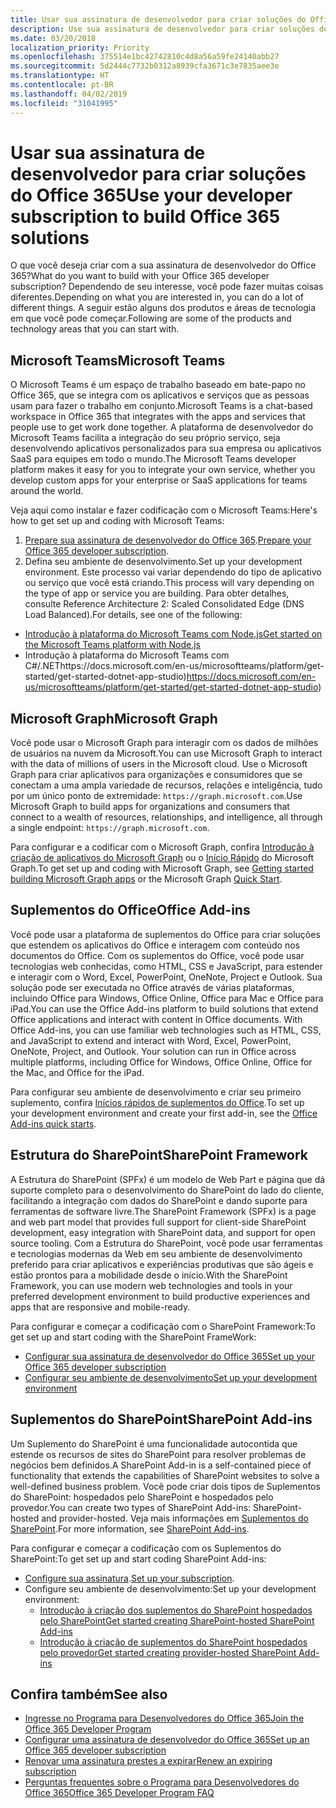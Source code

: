 ```yaml
---
title: Usar sua assinatura de desenvolvedor para criar soluções do Office 365
description: Use sua assinatura de desenvolvedor para criar soluções do Office 365.
ms.date: 03/20/2018
localization_priority: Priority
ms.openlocfilehash: 375514e1bc42742810c4d8a56a59fe24140abb27
ms.sourcegitcommit: 5d2444c7732b0312a8939cfa3671c3e7835aee3e
ms.translationtype: HT
ms.contentlocale: pt-BR
ms.lasthandoff: 04/02/2019
ms.locfileid: "31041995"
---
```

# <a name="use-your-developer-subscription-to-build-office-365-solutions"></a><span data-ttu-id="d89a9-103">Usar sua assinatura de desenvolvedor para criar soluções do Office 365</span><span class="sxs-lookup"><span data-stu-id="d89a9-103">Use your developer subscription to build Office 365 solutions</span></span>

<span data-ttu-id="d89a9-104">O que você deseja criar com a sua assinatura de desenvolvedor do Office 365?</span><span class="sxs-lookup"><span data-stu-id="d89a9-104">What do you want to build with your Office 365 developer subscription?</span></span> <span data-ttu-id="d89a9-105">Dependendo de seu interesse, você pode fazer muitas coisas diferentes.</span><span class="sxs-lookup"><span data-stu-id="d89a9-105">Depending on what you are interested in, you can do a lot of different things.</span></span> <span data-ttu-id="d89a9-106">A seguir estão alguns dos produtos e áreas de tecnologia em que você pode começar.</span><span class="sxs-lookup"><span data-stu-id="d89a9-106">Following are some of the products and technology areas that you can start with.</span></span>

## <a name="microsoft-teams"></a><span data-ttu-id="d89a9-107">Microsoft Teams</span><span class="sxs-lookup"><span data-stu-id="d89a9-107">Microsoft Teams</span></span>

<span data-ttu-id="d89a9-108">O Microsoft Teams é um espaço de trabalho baseado em bate-papo no Office 365, que se integra com os aplicativos e serviços que as pessoas usam para fazer o trabalho em conjunto.</span><span class="sxs-lookup"><span data-stu-id="d89a9-108">Microsoft Teams is a chat-based workspace in Office 365 that integrates with the apps and services that people use to get work done together.</span></span> <span data-ttu-id="d89a9-109">A plataforma de desenvolvedor do Microsoft Teams facilita a integração do seu próprio serviço, seja desenvolvendo aplicativos personalizados para sua empresa ou aplicativos SaaS para equipes em todo o mundo.</span><span class="sxs-lookup"><span data-stu-id="d89a9-109">The Microsoft Teams developer platform makes it easy for you to integrate your own service, whether you develop custom apps for your enterprise or SaaS applications for teams around the world.</span></span>

<span data-ttu-id="d89a9-110">Veja aqui como instalar e fazer codificação com o Microsoft Teams:</span><span class="sxs-lookup"><span data-stu-id="d89a9-110">Here's how to get set up and coding with Microsoft Teams:</span></span>

1. <span data-ttu-id="d89a9-111">[Prepare sua assinatura de desenvolvedor do Office 365](https://docs.microsoft.com/microsoftteams/platform/get-started/get-started-tenant).</span><span class="sxs-lookup"><span data-stu-id="d89a9-111">[Prepare your Office 365 developer subscription](https://docs.microsoft.com/microsoftteams/platform/get-started/get-started-tenant).</span></span>
2. <span data-ttu-id="d89a9-112">Defina seu ambiente de desenvolvimento.</span><span class="sxs-lookup"><span data-stu-id="d89a9-112">Set up your development environment.</span></span> <span data-ttu-id="d89a9-113">Este processo vai variar dependendo do tipo de aplicativo ou serviço que você está criando.</span><span class="sxs-lookup"><span data-stu-id="d89a9-113">This process will vary depending on the type of app or service you are building.</span></span> <span data-ttu-id="d89a9-114">Para obter detalhes, consulte Reference Architecture 2: Scaled Consolidated Edge (DNS Load Balanced).</span><span class="sxs-lookup"><span data-stu-id="d89a9-114">For details, see one of the following:</span></span>

  - [<span data-ttu-id="d89a9-115">Introdução à plataforma do Microsoft Teams com Node.js</span><span class="sxs-lookup"><span data-stu-id="d89a9-115">Get started on the Microsoft Teams platform with Node.js</span></span>](https://docs.microsoft.com/microsoftteams/platform/get-started/get-started-nodejs-app-studio)
  - <span data-ttu-id="d89a9-116">Introdução à plataforma do Microsoft Teams com C#/.NEThttps://docs.microsoft.com/en-us/microsoftteams/platform/get-started/get-started-dotnet-app-studio)</span><span class="sxs-lookup"><span data-stu-id="d89a9-116">https://docs.microsoft.com/en-us/microsoftteams/platform/get-started/get-started-dotnet-app-studio)</span></span>

## <a name="microsoft-graph"></a><span data-ttu-id="d89a9-117">Microsoft Graph</span><span class="sxs-lookup"><span data-stu-id="d89a9-117">Microsoft Graph</span></span>

<span data-ttu-id="d89a9-118">Você pode usar o Microsoft Graph para interagir com os dados de milhões de usuários na nuvem da Microsoft.</span><span class="sxs-lookup"><span data-stu-id="d89a9-118">You can use Microsoft Graph to interact with the data of millions of users in the Microsoft cloud.</span></span> <span data-ttu-id="d89a9-119">Use o Microsoft Graph para criar aplicativos para organizações e consumidores que se conectam a uma ampla variedade de recursos, relações e inteligência, tudo por um único ponto de extremidade: `https://graph.microsoft.com`.</span><span class="sxs-lookup"><span data-stu-id="d89a9-119">Use Microsoft Graph to build apps for organizations and consumers that connect to a wealth of resources, relationships, and intelligence, all through a single endpoint: `https://graph.microsoft.com`.</span></span>

<span data-ttu-id="d89a9-120">Para configurar e a codificar com o Microsoft Graph, confira [Introdução à criação de aplicativos do Microsoft Graph](https://developer.microsoft.com/pt-BR/graph/get-started) ou o [Início Rápido](https://developer.microsoft.com/pt-BR/graph/quick-start) do Microsoft Graph.</span><span class="sxs-lookup"><span data-stu-id="d89a9-120">To get set up and coding with Microsoft Graph, see [Getting started building Microsoft Graph apps](https://developer.microsoft.com/pt-BR/graph/get-started) or the Microsoft Graph [Quick Start](https://developer.microsoft.com/pt-BR/graph/quick-start).</span></span>

## <a name="office-add-ins"></a><span data-ttu-id="d89a9-121">Suplementos do Office</span><span class="sxs-lookup"><span data-stu-id="d89a9-121">Office Add-ins</span></span>

<span data-ttu-id="d89a9-p105">Você pode usar a plataforma de suplementos do Office para criar soluções que estendem os aplicativos do Office e interagem com conteúdo nos documentos do Office. Com os suplementos do Office, você pode usar tecnologias web conhecidas, como HTML, CSS e JavaScript, para estender e interagir com o Word, Excel, PowerPoint, OneNote, Project e Outlook. Sua solução pode ser executada no Office através de várias plataformas, incluindo Office para Windows, Office Online, Office para Mac e Office para iPad.</span><span class="sxs-lookup"><span data-stu-id="d89a9-p105">You can use the Office Add-ins platform to build solutions that extend Office applications and interact with content in Office documents. With Office Add-ins, you can use familiar web technologies such as HTML, CSS, and JavaScript to extend and interact with Word, Excel, PowerPoint, OneNote, Project, and Outlook. Your solution can run in Office across multiple platforms, including Office for Windows, Office Online, Office for the Mac, and Office for the iPad.</span></span>

<span data-ttu-id="d89a9-125">Para configurar seu ambiente de desenvolvimento e criar seu primeiro suplemento, confira [Inícios rápidos de suplementos do Office](https://docs.microsoft.com/office/dev/add-ins/).</span><span class="sxs-lookup"><span data-stu-id="d89a9-125">To set up your development environment and create your first add-in, see the [Office Add-ins quick starts](https://docs.microsoft.com/office/dev/add-ins/).</span></span>

## <a name="sharepoint-framework"></a><span data-ttu-id="d89a9-126">Estrutura do SharePoint</span><span class="sxs-lookup"><span data-stu-id="d89a9-126">SharePoint Framework</span></span>

<span data-ttu-id="d89a9-127">A Estrutura do SharePoint (SPFx) é um modelo de Web Part e página que dá suporte completo para o desenvolvimento do SharePoint do lado do cliente, facilitando a integração com dados do SharePoint e dando suporte para ferramentas de software livre.</span><span class="sxs-lookup"><span data-stu-id="d89a9-127">The SharePoint Framework (SPFx) is a page and web part model that provides full support for client-side SharePoint development, easy integration with SharePoint data, and support for open source tooling.</span></span> <span data-ttu-id="d89a9-128">Com a Estrutura do SharePoint, você pode usar ferramentas e tecnologias modernas da Web em seu ambiente de desenvolvimento preferido para criar aplicativos e experiências produtivas que são ágeis e estão prontos para a mobilidade desde o início.</span><span class="sxs-lookup"><span data-stu-id="d89a9-128">With the SharePoint Framework, you can use modern web technologies and tools in your preferred development environment to build productive experiences and apps that are responsive and mobile-ready.</span></span>

<span data-ttu-id="d89a9-129">Para configurar e começar a codificação com o SharePoint Framework:</span><span class="sxs-lookup"><span data-stu-id="d89a9-129">To get set up and start coding with the SharePoint FrameWork:</span></span>

- [<span data-ttu-id="d89a9-130">Configurar sua assinatura de desenvolvedor do Office 365</span><span class="sxs-lookup"><span data-stu-id="d89a9-130">Set up your Office 365 developer subscription</span></span>](https://docs.microsoft.com/sharepoint/dev/spfx/set-up-your-developer-tenant)
- [<span data-ttu-id="d89a9-131">Configurar seu ambiente de desenvolvimento</span><span class="sxs-lookup"><span data-stu-id="d89a9-131">Set up your development environment</span></span>](https://docs.microsoft.com/sharepoint/dev/spfx/set-up-your-development-environment)

## <a name="sharepoint-add-ins"></a><span data-ttu-id="d89a9-132">Suplementos do SharePoint</span><span class="sxs-lookup"><span data-stu-id="d89a9-132">SharePoint Add-ins</span></span> 

<span data-ttu-id="d89a9-133">Um Suplemento do SharePoint é uma funcionalidade autocontida que estende os recursos de sites do SharePoint para resolver problemas de negócios bem definidos.</span><span class="sxs-lookup"><span data-stu-id="d89a9-133">A SharePoint Add-in is a self-contained piece of functionality that extends the capabilities of SharePoint websites to solve a well-defined business problem.</span></span> <span data-ttu-id="d89a9-134">Você pode criar dois tipos de Suplementos do SharePoint: hospedados pelo SharePoint e hospedados pelo provedor.</span><span class="sxs-lookup"><span data-stu-id="d89a9-134">You can create two types of SharePoint Add-ins: SharePoint-hosted and provider-hosted.</span></span> <span data-ttu-id="d89a9-135">Veja mais informações em [Suplementos do SharePoint](https://docs.microsoft.com/sharepoint/dev/sp-add-ins/sharepoint-add-ins).</span><span class="sxs-lookup"><span data-stu-id="d89a9-135">For more information, see [SharePoint Add-ins](https://docs.microsoft.com/sharepoint/dev/sp-add-ins/sharepoint-add-ins).</span></span>

<span data-ttu-id="d89a9-136">Para configurar e começar a codificação com os Suplementos do SharePoint:</span><span class="sxs-lookup"><span data-stu-id="d89a9-136">To get set up and start coding SharePoint Add-ins:</span></span>

- <span data-ttu-id="d89a9-137">[Configure sua assinatura](https://docs.microsoft.com/sharepoint/dev/spfx/set-up-your-developer-tenant).</span><span class="sxs-lookup"><span data-stu-id="d89a9-137">[Set up your subscription](https://docs.microsoft.com/sharepoint/dev/spfx/set-up-your-developer-tenant).</span></span>  
- <span data-ttu-id="d89a9-138">Configure seu ambiente de desenvolvimento:</span><span class="sxs-lookup"><span data-stu-id="d89a9-138">Set up your development environment:</span></span> 
  - [<span data-ttu-id="d89a9-139">Introdução à criação dos suplementos do SharePoint hospedados pelo SharePoint</span><span class="sxs-lookup"><span data-stu-id="d89a9-139">Get started creating SharePoint-hosted SharePoint Add-ins</span></span>](https://docs.microsoft.com/sharepoint/dev/sp-add-ins/get-started-creating-sharepoint-hosted-sharepoint-add-ins)  
  - [<span data-ttu-id="d89a9-140">Introdução à criação de suplementos do SharePoint hospedados pelo provedor</span><span class="sxs-lookup"><span data-stu-id="d89a9-140">Get started creating provider-hosted SharePoint Add-ins</span></span>](https://docs.microsoft.com/sharepoint/dev/sp-add-ins/get-started-creating-provider-hosted-sharepoint-add-ins)  

## <a name="see-also"></a><span data-ttu-id="d89a9-141">Confira também</span><span class="sxs-lookup"><span data-stu-id="d89a9-141">See also</span></span>

- [<span data-ttu-id="d89a9-142">Ingresse no Programa para Desenvolvedores do Office 365</span><span class="sxs-lookup"><span data-stu-id="d89a9-142">Join the Office 365 Developer Program</span></span>](office-365-developer-program.md)
- [<span data-ttu-id="d89a9-143">Configurar uma assinatura de desenvolvedor do Office 365</span><span class="sxs-lookup"><span data-stu-id="d89a9-143">Set up an Office 365 developer subscription</span></span>](office-365-developer-program-get-started.md) 
- [<span data-ttu-id="d89a9-144">Renovar uma assinatura prestes a expirar</span><span class="sxs-lookup"><span data-stu-id="d89a9-144">Renew an expiring subscription</span></span>](subscription-expiration-and-renewal.md)
- [<span data-ttu-id="d89a9-145">Perguntas frequentes sobre o Programa para Desenvolvedores do Office 365</span><span class="sxs-lookup"><span data-stu-id="d89a9-145">Office 365 Developer Program FAQ</span></span>](office-365-developer-program-faq.md) 

